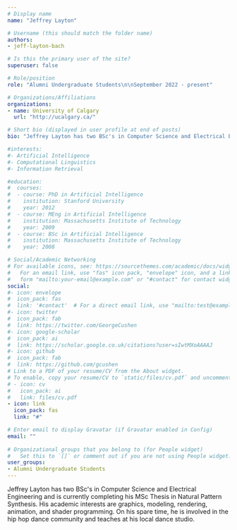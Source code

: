 ```yaml
---
# Display name
name: "Jeffrey Layton"

# Username (this should match the folder name)
authors:
- jeff-layton-bach

# Is this the primary user of the site?
superuser: false

# Role/position
role: "Alumni Undergraduate Students\n\nSeptember 2022 - present"

# Organizations/Affiliations
organizations:
- name: University of Calgary
  url: "http://ucalgary.ca/"

# Short bio (displayed in user profile at end of posts)
bio: "Jeffrey Layton has two BSc's in Computer Science and Electrical Engineering and is currently completing his MSc Thesis in Natural Pattern Synthesis. His academic interests are graphics, modeling, rendering, animation, and shader programming. On his spare time, he is involved in the hip hop dance community and teaches at his local dance studio."

#interests:
#- Artificial Intelligence
#- Computational Linguistics
#- Information Retrieval

#education:
#  courses:
#  - course: PhD in Artificial Intelligence
#    institution: Stanford University
#    year: 2012
#  - course: MEng in Artificial Intelligence
#    institution: Massachusetts Institute of Technology
#    year: 2009
#  - course: BSc in Artificial Intelligence
#    institution: Massachusetts Institute of Technology
#    year: 2008

# Social/Academic Networking
# For available icons, see: https://sourcethemes.com/academic/docs/widgets/#icons
#   For an email link, use "fas" icon pack, "envelope" icon, and a link in the
#   form "mailto:your-email@example.com" or "#contact" for contact widget.
social:
#- icon: envelope
#  icon_pack: fas
#  link: '#contact'  # For a direct email link, use "mailto:test@example.org".
#- icon: twitter
#  icon_pack: fab
#  link: https://twitter.com/GeorgeCushen
#- icon: google-scholar
#  icon_pack: ai
#  link: https://scholar.google.co.uk/citations?user=sIwtMXoAAAAJ
#- icon: github
#  icon_pack: fab
#  link: https://github.com/gcushen
# Link to a PDF of your resume/CV from the About widget.
# To enable, copy your resume/CV to `static/files/cv.pdf` and uncomment the lines below.  
# - icon: cv
#   icon_pack: ai
#   link: files/cv.pdf
- icon: link
  icon_pack: fas
  link: "#"

# Enter email to display Gravatar (if Gravatar enabled in Config)
email: ""
  
# Organizational groups that you belong to (for People widget)
#   Set this to `[]` or comment out if you are not using People widget.  
user_groups:
- Alumni Undergraduate Students
---
```

Jeffrey Layton has two BSc's in Computer Science and Electrical Engineering and is currently completing his MSc Thesis in Natural Pattern Synthesis. His academic interests are graphics, modeling, rendering, animation, and shader programming. On his spare time, he is involved in the hip hop dance community and teaches at his local dance studio.